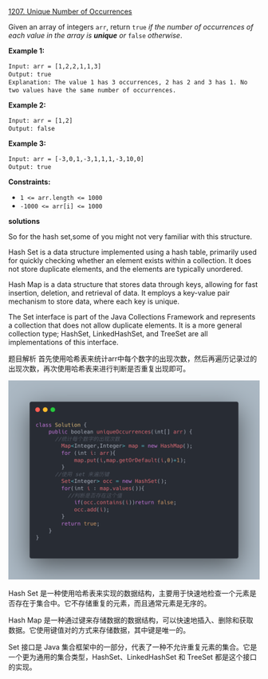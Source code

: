 [1207. Unique Number of Occurrences](https://leetcode.com/problems/unique-number-of-occurrences/)

Given an array of integers `arr`, return `true` *if the number of occurrences of each value in the array is **unique** or* `false` *otherwise*.

 

**Example 1:**

```
Input: arr = [1,2,2,1,1,3]
Output: true
Explanation: The value 1 has 3 occurrences, 2 has 2 and 3 has 1. No two values have the same number of occurrences.
```

**Example 2:**

```
Input: arr = [1,2]
Output: false
```

**Example 3:**

```
Input: arr = [-3,0,1,-3,1,1,1,-3,10,0]
Output: true
```

 

**Constraints:**

- `1 <= arr.length <= 1000`
- `-1000 <= arr[i] <= 1000`

**solutions**

So for the hash set,some of you might not very familiar with this structure. 

Hash Set is a data structure implemented using a hash table, primarily used for quickly checking whether an element exists within a collection. It does not store duplicate elements, and the elements are typically unordered.

Hash Map is a data structure that stores data through keys, allowing for fast insertion, deletion, and retrieval of data. It employs a key-value pair mechanism to store data, where each key is unique.

The Set interface is part of the Java Collections Framework and represents a collection that does not allow duplicate elements. It is a more general collection type; HashSet, LinkedHashSet, and TreeSet are all implementations of this interface.

题目解析
首先使用哈希表来统计arr中每个数字的出现次数，然后再遍历记录过的出现次数，再次使用哈希表来进行判断是否重复出现即可。

![alt text](1207.png)

Hash Set 是一种使用哈希表来实现的数据结构，主要用于快速地检查一个元素是否存在于集合中。它不存储重复的元素，而且通常元素是无序的。

Hash Map 是一种通过键来存储数据的数据结构，可以快速地插入、删除和获取数据。它使用键值对的方式来存储数据，其中键是唯一的。

Set 接口是 Java 集合框架中的一部分，代表了一种不允许重复元素的集合。它是一个更为通用的集合类型，HashSet、LinkedHashSet 和 TreeSet 都是这个接口的实现。